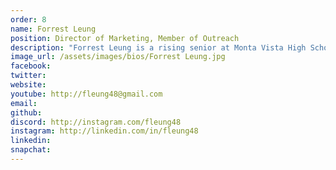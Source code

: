 ```yaml
---
order: 8
name: Forrest Leung
position: Director of Marketing, Member of Outreach
description: "Forrest Leung is a rising senior at Monta Vista High School in California, with interests in computational finance and digital engineering. At HAX, he is the Co-Director of Marketing, where he manages partnerships with organizations, along with overseeing social media campaigns. Outside of HAX, he is heavily involved with the Bay Area CS community, running events like MatadorHacks, OmniHacks, FrontierHacks, and GenHacks, as well as serving as the Regional Manager for CodeDay Bay Area. In his free time, he enjoys hanging out with friends, playing golf, and listening to EDM."
image_url: /assets/images/bios/Forrest Leung.jpg
facebook: 
twitter: 
website: 
youtube: http://fleung48@gmail.com
email: 
github: 
discord: http://instagram.com/fleung48
instagram: http://linkedin.com/in/fleung48
linkedin: 
snapchat: 
---
```

